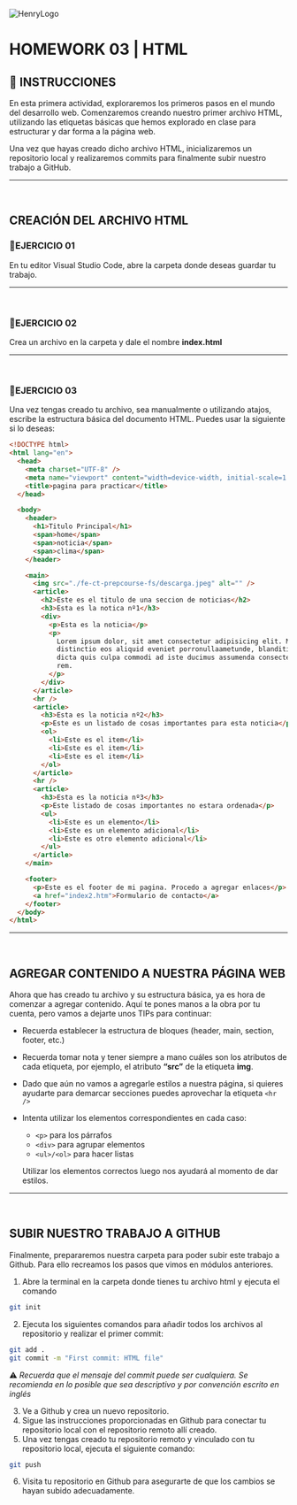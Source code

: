 ![HenryLogo](../assets/logoBannerHenry.png)

# **HOMEWORK 03 | HTML**

## **📌 INSTRUCCIONES**

En esta primera actividad, exploraremos los primeros pasos en el mundo del desarrollo web. Comenzaremos creando nuestro primer archivo HTML, utilizando las etiquetas básicas que hemos explorado en clase para estructurar y dar forma a la página web.

Una vez que hayas creado dicho archivo HTML, inicializaremos un repositorio local y realizaremos commits para finalmente subir nuestro trabajo a GitHub.

---

</br >

## **CREACIÓN DEL ARCHIVO HTML**

### **📍EJERCICIO 01**

En tu editor Visual Studio Code, abre la carpeta donde deseas guardar tu trabajo.

---

</br >

### **📍EJERCICIO 02**

Crea un archivo en la carpeta y dale el nombre **index.html**

---

</br >

### **📍EJERCICIO 03**

Una vez tengas creado tu archivo, sea manualmente o utilizando atajos, escribe la estructura básica del documento HTML. Puedes usar la siguiente si lo deseas:

```html
<!DOCTYPE html>
<html lang="en">
  <head>
    <meta charset="UTF-8" />
    <meta name="viewport" content="width=device-width, initial-scale=1.0" />
    <title>pagina para practicar</title>
  </head>

  <body>
    <header>
      <h1>Titulo Principal</h1>
      <span>home</span>
      <span>noticia</span>
      <span>clima</span>
    </header>

    <main>
      <img src="./fe-ct-prepcourse-fs/descarga.jpeg" alt="" />
      <article>
        <h2>Este es el titulo de una seccion de noticias</h2>
        <h3>Esta es la notica nº1</h3>
        <div>
          <p>Esta es la noticia</p>
          <p>
            Lorem ipsum dolor, sit amet consectetur adipisicing elit. Magnam
            distinctio eos aliquid eveniet porronullaametunde, blanditiis optio
            dicta quis culpa commodi ad iste ducimus assumenda consectetur quod
            rem.
          </p>
        </div>
      </article>
      <hr />
      <article>
        <h3>Esta es la noticia nº2</h3>
        <p>Este es un listado de cosas importantes para esta noticia</p>
        <ol>
          <li>Este es el item</li>
          <li>Este es el item</li>
          <li>Este es el item</li>
        </ol>
      </article>
      <hr />
      <article>
        <h3>Esta es la noticia nº3</h3>
        <p>Este listado de cosas importantes no estara ordenada</p>
        <ul>
          <li>Este es un elemento</li>
          <li>Este es un elemento adicional</li>
          <li>Este es otro elemento adicional</li>
        </ul>
      </article>
    </main>

    <footer>
      <p>Este es el footer de mi pagina. Procedo a agregar enlaces</p>
      <a href="index2.htm">Formulario de contacto</a>
    </footer>
  </body>
</html>
```

---

</br >

## **AGREGAR CONTENIDO A NUESTRA PÁGINA WEB**

Ahora que has creado tu archivo y su estructura básica, ya es hora de comenzar a agregar contenido. Aquí te pones manos a la obra por tu cuenta, pero vamos a dejarte unos TIPs para continuar:

- Recuerda establecer la estructura de bloques (header, main, section, footer, etc.)
- Recuerda tomar nota y tener siempre a mano cuáles son los atributos de cada etiqueta, por ejemplo, el atributo **“src”** de la etiqueta **img**.
- Dado que aún no vamos a agregarle estilos a nuestra página, si quieres ayudarte para demarcar secciones puedes aprovechar la etiqueta `<hr />`
- Intenta utilizar los elementos correspondientes en cada caso:

  - `<p>` para los párrafos
  - `<div>` para agrupar elementos
  - `<ul>/<ol>` para hacer listas

  Utilizar los elementos correctos luego nos ayudará al momento de dar estilos.

---

</br >

## **SUBIR NUESTRO TRABAJO A GITHUB**

Finalmente, prepararemos nuestra carpeta para poder subir este trabajo a Github. Para ello recreamos los pasos que vimos en módulos anteriores.

1. Abre la terminal en la carpeta donde tienes tu archivo html y ejecuta el comando

```bash
git init
```

2. Ejecuta los siguientes comandos para añadir todos los archivos al repositorio y realizar el primer commit:

```bash
git add .
git commit -m "First commit: HTML file"
```

⚠️ _Recuerda que el mensaje del commit puede ser cualquiera. Se recomienda en lo posible que sea descriptivo y por convención escrito en inglés_

3. Ve a Github y crea un nuevo repositorio.
4. Sigue las instrucciones proporcionadas en Github para conectar tu repositorio local con el repositorio remoto allí creado.
5. Una vez tengas creado tu repositorio remoto y vinculado con tu repositorio local, ejecuta el siguiente comando:

```bash
git push
```

6. Visita tu repositorio en Github para asegurarte de que los cambios se hayan subido adecuadamente.
